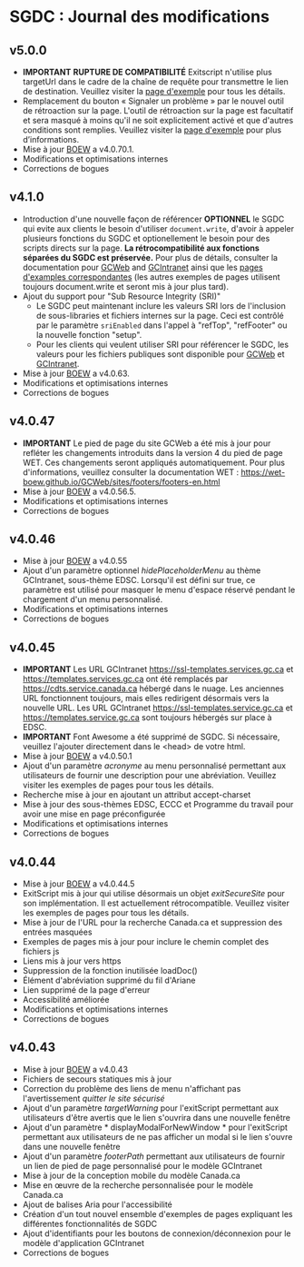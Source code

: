 # SGDC : Journal des modifications

## v5.0.0

- **IMPORTANT** **RUPTURE DE COMPATIBILITÉ** Exitscript n'utilise plus targetUrl dans le cadre de la chaîne de requête pour transmettre le lien de destination. Veuillez visiter la [page d'exemple](https://cdts.service.canada.ca/app/cls/WET/gcweb/v5_0_0/cdts/samples/exitscript-fr.html) pour tous les détails.
- Remplacement du bouton « Signaler un problème » par le nouvel outil de rétroaction sur la page. L'outil de rétroaction sur la page est facultatif et sera masqué à moins qu'il ne soit explicitement activé et que d'autres conditions sont remplies. Veuillez visiter la [page d'exemple](https://cdts.service.canada.ca/app/cls/WET/gcweb/v5_0_0/cdts/samples/feedback-and-share-fr.html) pour plus d’informations.
- Mise à jour [BOEW](https://github.com/wet-boew/wet-boew/releases/) a v4.0.70.1.
- Modifications et optimisations internes
- Corrections de bogues

## v4.1.0

- Introduction d'une nouvelle façon de référencer **OPTIONNEL** le SGDC qui evite aux clients le besoin d'utiliser `document.write`, d'avoir à appeler plusieurs fonctions du SGDC et optionellement le besoin pour des scripts directs sur la page. **La rétrocompatibilité aux fonctions séparées du SGDC est préservée.** Pour plus de détails, consulter la documentation pour [GCWeb](https://cenw-wscoe.github.io/sgdc-cdts/docs/internet-fr.html) and [GCIntranet](https://cenw-wscoe.github.io/sgdc-cdts/docs/intranet-fr.html) ainsi que les [pages d'examples correspondantes](https://github.com/wet-boew/cdts-sgdc/blob/master/public/gcweb/samples/nodoc-write-fr.html) (les autres exemples de pages utilisent toujours document.write et seront mis à jour plus tard).
- Ajout du support pour "Sub Resource Integrity (SRI)"
  - Le SGDC peut maintenant inclure les valeurs SRI lors de l'inclusion de sous-libraries et fichiers internes sur la page.  Ceci est contrôlé par le paramètre `sriEnabled` dans l'appel à "refTop", "refFooter" ou la nouvelle fonction "setup".
  - Pour les clients qui veulent utiliser SRI pour référencer le SGDC, les valeurs pour les fichiers publiques sont disponible pour [GCWeb](https://www.canada.ca/etc/designs/canada/cdts/gcweb/v4_1_0/cdts/SRI-INFO.md) et [GCIntranet](https://cdts.service.canada.ca/app/cls/WET/gcintranet/v4_1_0/cdts/SRI-INFO.md).
- Mise à jour [BOEW](https://github.com/wet-boew/wet-boew/releases/) a v4.0.63.
- Modifications et optimisations internes
- Corrections de bogues

## v4.0.47

- **IMPORTANT** Le pied de page du site GCWeb a été mis à jour pour refléter les changements introduits dans la version 4 du pied de page WET. Ces changements seront appliqués automatiquement. Pour plus d'informations, veuillez consulter la documentation WET : https://wet-boew.github.io/GCWeb/sites/footers/footers-en.html
- Mise à jour [BOEW](https://github.com/wet-boew/wet-boew/releases/) a v4.0.56.5.
- Modifications et optimisations internes
- Corrections de bogues

## v4.0.46

- Mise à jour [BOEW](https://github.com/wet-boew/wet-boew/releases/) a v4.0.55
- Ajout d'un paramètre optionnel *hidePlaceholderMenu* au thème GCIntranet, sous-thème EDSC. Lorsqu'il est défini sur true, ce paramètre est utilisé pour masquer le menu d'espace réservé pendant le chargement d'un menu personnalisé.
- Modifications et optimisations internes
- Corrections de bogues

## v4.0.45

- **IMPORTANT** Les URL GCIntranet https://ssl-templates.services.gc.ca et https://templates.services.gc.ca ont été remplacés par https://cdts.service.canada.ca hébergé dans le nuage. Les anciennes URL fonctionnent toujours, mais elles redirigent désormais vers la nouvelle URL. Les URL GCIntranet https://ssl-templates.service.gc.ca et https://templates.service.gc.ca sont toujours hébergés sur place à EDSC.
- **IMPORTANT** Font Awesome a été supprimé de SGDC. Si nécessaire, veuillez l'ajouter directement dans le &lt;head> de votre html.
- Mise à jour [BOEW](https://github.com/wet-boew/wet-boew/releases/) a v4.0.50.1
- Ajout d'un paramètre *acronyme* au menu personnalisé permettant aux utilisateurs de fournir une description pour une abréviation.  Veuillez visiter les exemples de pages pour tous les détails.
- Recherche mise à jour en ajoutant un attribut accept-charset
- Mise à jour des sous-thèmes EDSC, ECCC et Programme du travail pour avoir une mise en page préconfigurée
- Modifications et optimisations internes
- Corrections de bogues

## v4.0.44

- Mise à jour [BOEW](https://github.com/wet-boew/wet-boew/releases/) a v4.0.44.5
- ExitScript mis à jour qui utilise désormais un objet *exitSecureSite* pour son implémentation. Il est actuellement rétrocompatible. Veuillez visiter les exemples de pages pour tous les détails.
- Mise à jour de l'URL pour la recherche Canada.ca et suppression des entrées masquées
- Exemples de pages mis à jour pour inclure le chemin complet des fichiers js
- Liens mis à jour vers https
- Suppression de la fonction inutilisée loadDoc()
- Élément d'abréviation supprimé du fil d'Ariane
- Lien supprimé de la page d'erreur
- Accessibilité améliorée
- Modifications et optimisations internes
- Corrections de bogues

## v4.0.43

- Mise à jour [BOEW](https://github.com/wet-boew/wet-boew/releases/) a v4.0.43
- Fichiers de secours statiques mis à jour
- Correction du problème des liens de menu n'affichant pas l'avertissement *quitter le site sécurisé*
- Ajout d'un paramètre *targetWarning* pour l'exitScript permettant aux utilisateurs d'être avertis que le lien s'ouvrira dans une nouvelle fenêtre
- Ajout d'un paramètre * displayModalForNewWindow * pour l'exitScript permettant aux utilisateurs de ne pas afficher un modal si le lien s'ouvre dans une nouvelle fenêtre
- Ajout d'un paramètre *footerPath* permettant aux utilisateurs de fournir un lien de pied de page personnalisé pour le modèle GCIntranet
- Mise à jour de la conception mobile du modèle Canada.ca
- Mise en œuvre de la recherche personnalisée pour le modèle Canada.ca
- Ajout de balises Aria pour l'accessibilité
- Création d'un tout nouvel ensemble d'exemples de pages expliquant les différentes fonctionnalités de SGDC
- Ajout d'identifiants pour les boutons de connexion/déconnexion pour le modèle d'application GCIntranet
- Corrections de bogues
